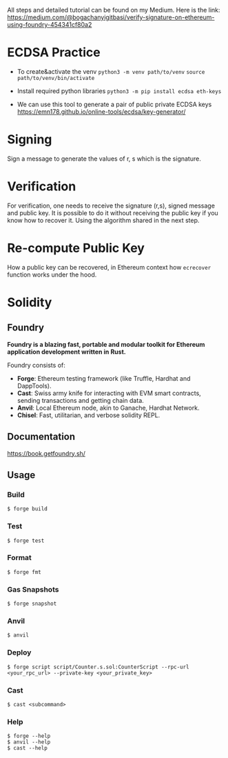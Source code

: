 All steps and detailed tutorial can be found on my Medium. Here is the link: https://medium.com/@bogachanyigitbasi/verify-signature-on-ethereum-using-foundry-454341cf80a2

# ECDSA Practice

- To create&activate the venv
  `python3 -m venv path/to/venv`
  `source path/to/venv/bin/activate`
- Install required python libraries
  `python3 -m pip install ecdsa eth-keys`

- We can use this tool to generate a pair of public private ECDSA keys
  https://emn178.github.io/online-tools/ecdsa/key-generator/

# Signing

Sign a message to generate the values of r, s which is the signature.

# Verification

For verification, one needs to receive the signature (r,s), signed message and public key.
It is possible to do it without receiving the public key if you know how to recover it. Using the algorithm shared in the next step.

# Re-compute Public Key

How a public key can be recovered, in Ethereum context how `ecrecover` function works under the hood.

# Solidity

## Foundry

**Foundry is a blazing fast, portable and modular toolkit for Ethereum application development written in Rust.**

Foundry consists of:

- **Forge**: Ethereum testing framework (like Truffle, Hardhat and DappTools).
- **Cast**: Swiss army knife for interacting with EVM smart contracts, sending transactions and getting chain data.
- **Anvil**: Local Ethereum node, akin to Ganache, Hardhat Network.
- **Chisel**: Fast, utilitarian, and verbose solidity REPL.

## Documentation

https://book.getfoundry.sh/

## Usage

### Build

```shell
$ forge build
```

### Test

```shell
$ forge test
```

### Format

```shell
$ forge fmt
```

### Gas Snapshots

```shell
$ forge snapshot
```

### Anvil

```shell
$ anvil
```

### Deploy

```shell
$ forge script script/Counter.s.sol:CounterScript --rpc-url <your_rpc_url> --private-key <your_private_key>
```

### Cast

```shell
$ cast <subcommand>
```

### Help

```shell
$ forge --help
$ anvil --help
$ cast --help
```
